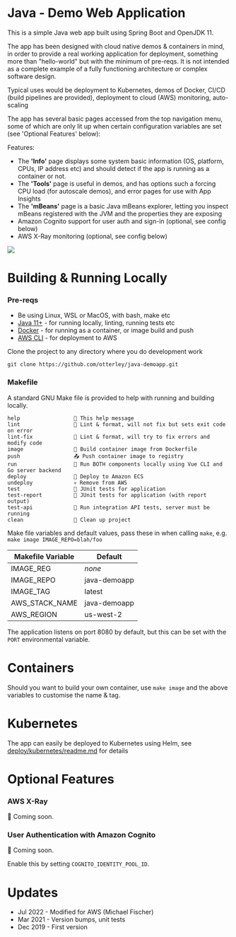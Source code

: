 # Java - Demo Web Application

This is a simple Java web app built using Spring Boot and OpenJDK 11.

The app has been designed with cloud native demos & containers in mind, in order to provide a real working application for deployment, something more than "hello-world" but with the minimum of pre-reqs. It is not intended as a complete example of a fully functioning architecture or complex software design.

Typical uses would be deployment to Kubernetes, demos of Docker, CI/CD (build pipelines are provided), deployment to cloud (AWS) monitoring, auto-scaling

The app has several basic pages accessed from the top navigation menu, some of which are only lit up when certain configuration variables are set (see 'Optional Features' below):

Features:

- The **'Info'** page displays some system basic information (OS, platform, CPUs, IP address etc) and should detect if the app is running as a container or not.
- The **'Tools'** page is useful in demos, and has options such a forcing CPU load (for autoscale demos), and error pages for use with App Insights
- The **'mBeans'** page is a basic Java mBeans explorer, letting you inspect mBeans registered with the JVM and the properties they are exposing
- Amazon Cognito support for user auth and sign-in (optional, see config below)
- AWS X-Ray monitoring (optional, see config below)

![](https://user-images.githubusercontent.com/14982936/71443390-87cd0680-2702-11ea-857c-63d34a6e1306.png)

# Building & Running Locally

### Pre-reqs

- Be using Linux, WSL or MacOS, with bash, make etc
- [Java 11+](https://adoptopenjdk.net/installation.html) - for running locally, linting, running tests etc
- [Docker](https://docs.docker.com/get-docker/) - for running as a container, or image build and push
- [AWS CLI](https://docs.aws.amazon.com/cli/latest/userguide/getting-started-install.html) - for deployment to AWS

Clone the project to any directory where you do development work

```
git clone https://github.com/otterley/java-demoapp.git
```

### Makefile

A standard GNU Make file is provided to help with running and building locally.

```text
help                 💬 This help message
lint                 🔎 Lint & format, will not fix but sets exit code on error
lint-fix             📜 Lint & format, will try to fix errors and modify code
image                🔨 Build container image from Dockerfile
push                 📤 Push container image to registry
run                  🏃 Run BOTH components locally using Vue CLI and Go server backend
deploy               🚀 Deploy to Amazon ECS
undeploy             💀 Remove from AWS
test                 🎯 JUnit tests for application
test-report          🎯 JUnit tests for application (with report output)
test-api             🚦 Run integration API tests, server must be running
clean                🧹 Clean up project
```

Make file variables and default values, pass these in when calling `make`, e.g. `make image IMAGE_REPO=blah/foo`

| Makefile Variable | Default      |
| ----------------- | ------------ |
| IMAGE_REG         | _none_       |
| IMAGE_REPO        | java-demoapp |
| IMAGE_TAG         | latest       |
| AWS_STACK_NAME    | java-demoapp |
| AWS_REGION        | us-west-2    |


The application listens on port 8080 by default, but this can be set with the `PORT` environmental variable.

# Containers

Should you want to build your own container, use `make image` and the above variables to customise the name & tag.

# Kubernetes

The app can easily be deployed to Kubernetes using Helm, see [deploy/kubernetes/readme.md](deploy/kubernetes/readme.md) for details

# Optional Features

### AWS X-Ray

🚧 Coming soon.

### User Authentication with Amazon Cognito

🚧 Coming soon.

Enable this by setting `COGNITO_IDENTITY_POOL_ID`.

# Updates

- Jul 2022 - Modified for AWS (Michael Fischer)
- Mar 2021 - Version bumps, unit tests
- Dec 2019 - First version
